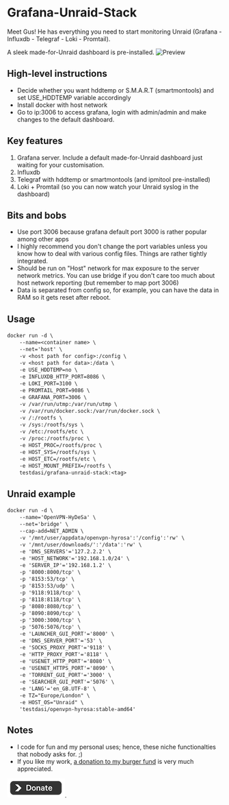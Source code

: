# Grafana-Unraid-Stack
Meet Gus! He has everything you need to start monitoring Unraid (Grafana - Influxdb - Telegraf - Loki - Promtail).

A sleek made-for-Unraid dashboard is pre-installed.
![Preview](https://raw.githubusercontent.com/testdasi/grafana-unraid-stack-base/master/grafana-unraid-stack-screen.png)

## High-level instructions
* Decide whether you want hddtemp or S.M.A.R.T (smartmontools) and set USE_HDDTEMP variable accordingly
* Install docker with host network
* Go to ip:3006 to access grafana, login with admin/admin and make changes to the default dashboard.

## Key features
1. Grafana server. Include a default made-for-Unraid dashboard just waiting for your customisation.
1. Influxdb
1. Telegraf with hddtemp or smartmontools (and ipmitool pre-installed)
1. Loki + Promtail (so you can now watch your Unraid syslog in the dashboard)

## Bits and bobs
* Use port 3006 because grafana default port 3000 is rather popular among other apps
* I highly recommend you don't change the port variables unless you know how to deal with various config files. Things are rather tightly integrated.
* Should be run on "Host" network for max exposure to the server network metrics. You can use bridge if you don't care too much about host network reporting (but remember to map port 3006)
* Data is separated from config so, for example, you can have the data in RAM so it gets reset after reboot.

## Usage
    docker run -d \
        --name=<container name> \
        --net='host' \
        -v <host path for config>:/config \
        -v <host path for data>:/data \
        -e USE_HDDTEMP=no \
        -e INFLUXDB_HTTP_PORT=8086 \
        -e LOKI_PORT=3100 \
        -e PROMTAIL_PORT=9086 \
        -e GRAFANA_PORT=3006 \
        -v /var/run/utmp:/var/run/utmp \
        -v /var/run/docker.sock:/var/run/docker.sock \
        -v /:/rootfs \
        -v /sys:/rootfs/sys \
        -v /etc:/rootfs/etc \
        -v /proc:/rootfs/proc \
        -e HOST_PROC=/rootfs/proc \
        -e HOST_SYS=/rootfs/sys \
        -e HOST_ETC=/rootfs/etc \
        -e HOST_MOUNT_PREFIX=/rootfs \
        testdasi/grafana-unraid-stack:<tag>

## Unraid example
    docker run -d \
        --name='OpenVPN-HyDeSa' \
        --net='bridge' \
        --cap-add=NET_ADMIN \
        -v '/mnt/user/appdata/openvpn-hyrosa':'/config':'rw' \
        -v '/mnt/user/downloads/':'/data':'rw' \
        -e 'DNS_SERVERS'='127.2.2.2' \
        -e 'HOST_NETWORK'='192.168.1.0/24' \
        -e 'SERVER_IP'='192.168.1.2' \
        -p '8000:8000/tcp' \
        -p '8153:53/tcp' \
        -p '8153:53/udp' \
        -p '9118:9118/tcp' \
        -p '8118:8118/tcp' \
        -p '8080:8080/tcp' \
        -p '8090:8090/tcp' \
        -p '3000:3000/tcp' \
        -p '5076:5076/tcp' \
        -e 'LAUNCHER_GUI_PORT'='8000' \
        -e 'DNS_SERVER_PORT'='53' \
        -e 'SOCKS_PROXY_PORT'='9118' \
        -e 'HTTP_PROXY_PORT'='8118' \
        -e 'USENET_HTTP_PORT'='8080' \
        -e 'USENET_HTTPS_PORT'='8090' \
        -e 'TORRENT_GUI_PORT'='3000' \
        -e 'SEARCHER_GUI_PORT'='5076' \
        -e 'LANG'='en_GB.UTF-8' \
        -e TZ="Europe/London" \
        -e HOST_OS="Unraid" \
        'testdasi/openvpn-hyrosa:stable-amd64' 

## Notes
* I code for fun and my personal uses; hence, these niche functionalties that nobody asks for. ;)
* If you like my work, [a donation to my burger fund](https://paypal.me/mersenne) is very much appreciated.

[![Donate](https://raw.githubusercontent.com/testdasi/testdasi-unraid-repo/master/donate-button-small.png)](https://paypal.me/mersenne). 
